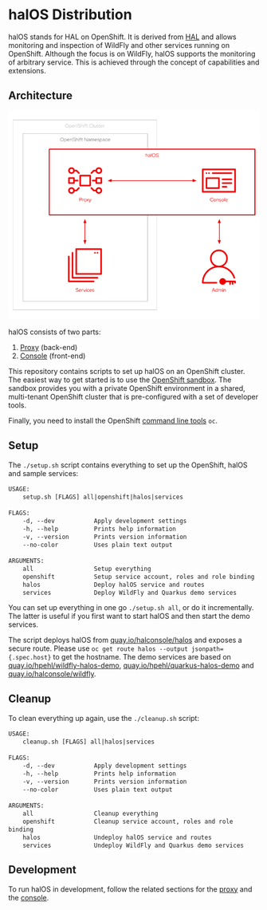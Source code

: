 # halOS Distribution

halOS stands for HAL on OpenShift. It is derived from [HAL](https://hal.github.io/) and allows monitoring and inspection of WildFly and other services running on OpenShift. Although the focus is on WildFly, halOS supports the monitoring of arbitrary service. This is achieved through the concept of capabilities and extensions.

## Architecture

![halos](halos.png)

halOS consists of two parts:

1. [Proxy](https://github.com/hal/halos-proxy) (back-end)
2. [Console](https://github.com/hal/halos-console) (front-end)

This repository contains scripts to set up halOS on an OpenShift cluster. The easiest way to get started is to use the [OpenShift sandbox](https://developers.redhat.com/developer-sandbox). The sandbox provides you with a private OpenShift environment in a shared, multi-tenant OpenShift cluster that is pre-configured with a set of developer tools.

Finally, you need to install the OpenShift [command line tools](https://docs.openshift.com/container-platform/latest/cli_reference/openshift_cli/getting-started-cli.html) `oc`.

## Setup

The `./setup.sh` script contains everything to set up the OpenShift, halOS and sample services: 

```shell
USAGE:
    setup.sh [FLAGS] all|openshift|halos|services

FLAGS:
    -d, --dev           Apply development settings
    -h, --help          Prints help information
    -v, --version       Prints version information
    --no-color          Uses plain text output

ARGUMENTS:
    all                 Setup everything
    openshift           Setup service account, roles and role binding
    halos               Deploy halOS service and routes
    services            Deploy WildFly and Quarkus demo services
```

You can set up everything in one go `./setup.sh all`, or do it incrementally. The latter is useful if you first want to start halOS and then start the demo services. 

The script deploys halOS from [quay.io/halconsole/halos](https://quay.io/repository/halconsole/halos) and exposes a secure route. Please use `oc get route halos --output jsonpath={.spec.host}` to get the hostname. The demo services are based on [quay.io/hpehl/wildfly-halos-demo](https://quay.io/repository/hpehl/wildfly-halos-demo), [quay.io/hpehl/quarkus-halos-demo](https://quay.io/repository/hpehl/quarkus-halos-demo) and [quay.io/halconsole/wildfly](https://quay.io/repository/halconsole/wildfly).

## Cleanup

To clean everything up again, use the `./cleanup.sh` script:

```shell
USAGE:
    cleanup.sh [FLAGS] all|halos|services

FLAGS:
    -d, --dev           Apply development settings
    -h, --help          Prints help information
    -v, --version       Prints version information
    --no-color          Uses plain text output

ARGUMENTS:
    all                 Cleanup everything
    openshift           Cleanup service account, roles and role binding
    halos               Undeploy halOS service and routes
    services            Undeploy WildFly and Quarkus demo services
```

## Development

To run halOS in development, follow the related sections for the [proxy](https://github.com/hal/halos-proxy#development) and the [console](https://github.com/hal/halos-console#development).  
